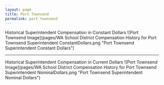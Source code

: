 ```yaml
---
layout: page
title: Port Townsend
permalink: port townsend
---
```



Historical Superintendent Compensation in Constant Dollars
![Port Townsend Image](pages/WA School District Compensation History for Port Townsend Superintendent ConstantDollars.png "Port Townsend Superintendent Constant Dollars")

___

Historical Superintendent Compensation in Current Dollars
![Port Townsend Image](pages/WA School District Compensation History for Port Townsend Superintendent NominalDollars.png "Port Townsend Superintendent Nominal Dollars")
